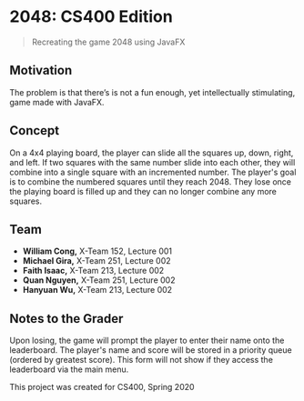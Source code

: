 # 2048: CS400 Edition

> Recreating the game 2048 using JavaFX

## Motivation

The problem is that there’s is not a fun enough, yet intellectually stimulating, game made with JavaFX.

## Concept

On a 4x4 playing board, the player can slide all the squares up, down, right, and left. If two squares with the same number slide into each other, they will combine into a single square with an incremented number. The player's goal is to combine the numbered squares until they reach 2048. They lose once the playing board is filled up and they can no longer combine any more squares.

## Team

- **William Cong,** X-Team 152, Lecture 001
- **Michael Gira,** X-Team 251, Lecture 002
- **Faith Isaac,** X-Team 213, Lecture 002
- **Quan Nguyen,** X-Team 251, Lecture 002
- **Hanyuan Wu,** X-Team 213, Lecture 002

## Notes to the Grader

Upon losing, the game will prompt the player to enter their name onto the leaderboard. The player's name and score will be stored in a priority queue (ordered by greatest score). This form will not show if they access the leaderboard via the main menu.

This project was created for CS400, Spring 2020
